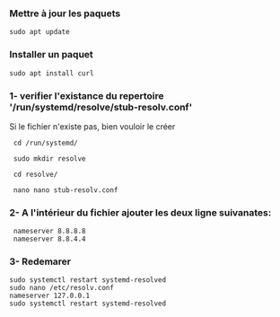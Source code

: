 
### Mettre à jour les paquets
```
sudo apt update
```
### Installer un paquet
```
sudo apt install curl
```
### 1- verifier l'existance du repertoire '/run/systemd/resolve/stub-resolv.conf'
Si le fichier n'existe pas, bien vouloir  le créer

```
 cd /run/systemd/
```
```
 sudo mkdir resolve
```
```
 cd resolve/
```
```
 nano nano stub-resolv.conf
```


### 2- A l'intérieur du fichier ajouter les deux ligne suivanates:

```
 nameserver 8.8.8.8
 nameserver 8.8.4.4
```

### 3- Redemarer

```
sudo systemctl restart systemd-resolved
sudo nano /etc/resolv.conf
nameserver 127.0.0.1
sudo systemctl restart systemd-resolved
```






